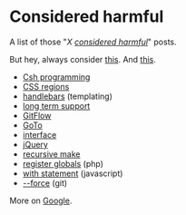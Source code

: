 # Considered harmful

A list of those "*X [considered harmful](https://en.wikipedia.org/wiki/Considered_harmful)*" posts.

But hey, always consider [this](http://meyerweb.com/eric/comment/chech.html). And [this](http://blog.codinghorror.com/id-consider-that-harmful-too/).

* [Csh programming](http://www-uxsup.csx.cam.ac.uk/misc/csh.html)
* [CSS regions](http://alistapart.com/blog/post/css-regions-considered-harmful)
* [handlebars](https://bryce.fisher-fleig.org/blog/handlebars-considered-harmful/) (templating)
* [long term support](http://www.tedunangst.com/flak/post/long-term-support-considered-harmful)
* [GitFlow](http://endoflineblog.com/gitflow-considered-harmful)
* [GoTo](https://www.cs.utexas.edu/users/EWD/ewd02xx/EWD215.PDF)
* [interface](http://blog.cleancoder.com/uncle-bob/2015/01/08/InterfaceConsideredHarmful.html)
* [jQuery](http://lea.verou.me/2015/04/jquery-considered-harmful/)
* [recursive make](http://aegis.sourceforge.net/auug97.pdf)
* [register globals](http://programmers.stackexchange.com/a/2345) (php)
* [with statement](http://yuiblog.com/blog/2006/04/11/with-statement-considered-harmful/) (javascript)
* [--force](https://developer.atlassian.com/blog/2015/04/force-with-lease/) (git)

More on [Google](https://www.google.ae/search?safe=off&q=%22considered+harmful%22&gws_rd=cr,ssl&ei=bqWnVfeiK8yvU4GBtLAL).
